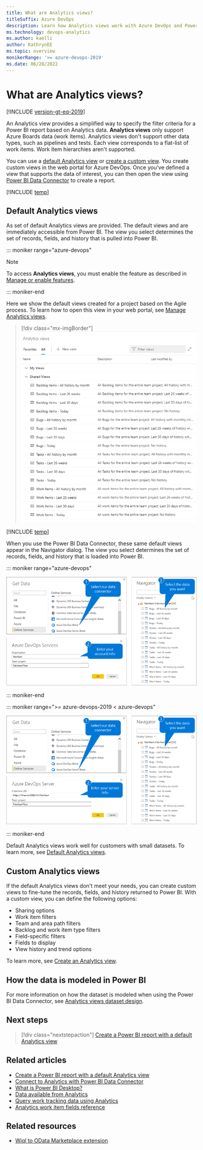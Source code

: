 ```yaml
---
title: What are Analytics views?
titleSuffix: Azure DevOps
description: Learn how Analytics views work with Azure DevOps and Power BI integration. 
ms.technology: devops-analytics
ms.author: kaelli
author: KathrynEE
ms.topic: overview
monikerRange: '>= azure-devops-2019'
ms.date: 06/28/2022
---
```



# What are Analytics views?

[!INCLUDE [version-gt-eq-2019](../../includes/version-gt-eq-2019.md)]

<!--- Supports https://go.microsoft.com/fwlink/?linkid=865481  --> 

An Analytics view provides a simplified way to specify the filter criteria for a Power BI report based on Analytics data. **Analytics views** only support Azure Boards data (work items). Analytics views don't support other data types, such as pipelines and tests.  Each view corresponds to a flat-list of work items. Work item hierarchies aren't supported. 

You can use a [default Analytics view](analytics-default-views.md) or [create a custom view](analytics-views-create.md). You create custom views in the web portal for Azure DevOps. Once you've defined a view that supports the data of interest, you can then open the view using [Power BI Data Connector](data-connector-connect.md) to create a report. 

[!INCLUDE [temp](../includes/boards-disabled.md)]

## Default Analytics views

As set of default Analytics views are provided. The default views and are immediately accessible from Power BI. The view you select determines the set of records, fields, and history that is pulled into Power BI.  

::: moniker range="azure-devops"

> [!NOTE]  
> To access **Analytics views**, you must enable the feature as described in [Manage or enable features](../../project/navigation/preview-features.md).  

::: moniker-end

Here we show the default views created for a project based on the Agile process. To learn how to open this view in your web portal, see [Manage Analytics views](analytics-views-manage.md).

> [!div class="mx-imgBorder"] 
> ![Screenshot of default Analytics views](./media/default-views/default-views.png)

[!INCLUDE [temp](../includes/analytics-image-differences.md)] 

When you use the Power BI Data Connector, these same default views appear in the Navigator dialog. The view you select determines the set of records, fields, and history that is loaded into Power BI.

::: moniker range="azure-devops"

![Screenshot of Power BI Azure DevOps Connector.](media/pbi-getstarted-123.png)

::: moniker-end

::: moniker range=">= azure-devops-2019 < azure-devops"

![Screenshot of Power BI Azure DevOps Server Connector.](media/pbi-getstarted-123-onprem.png)

::: moniker-end


Default Analytics views work well for customers with small datasets. To learn more, see [Default Analytics views](analytics-default-views.md).


## Custom Analytics views

If the default Analytics views don't meet your needs, you can create custom views to fine-tune the records, fields, and history returned to Power BI. With a custom view, you can  define the following options:
- Sharing options
- Work item filters 
- Team and area path filters
- Backlog and work item type filters 
- Field-specific filters 
- Fields to display 
- View history and trend options 

To learn more, see [Create an Analytics view](./analytics-views-create.md).

## How the data is modeled in Power BI

For more information on how the dataset is modeled when using the Power BI Data Connector, see [Analytics views dataset design](data-connector-dataset.md).

<a id="q-a"> </a>

## Next steps

> [!div class="nextstepaction"]
> [Create a Power BI report with a default Analytics view](create-quick-report.md) 


## Related articles 

- [Create a Power BI report with a default Analytics view](create-quick-report.md) 
- [Connect to Analytics with Power BI Data Connector](data-connector-connect.md)
- [What is Power BI Desktop?](/power-bi/fundamentals/desktop-what-is-desktop) 
- [Data available from Analytics](data-available-in-analytics.md)
- [Query work tracking data using Analytics](../extend-analytics/analytics-recipes.md)
- [Analytics work item fields reference](analytics-fields-reference.md) 


## Related resources 

- [Wiql to OData Marketplace extension](https://marketplace.visualstudio.com/items?itemName=ms-eswm.wiql-to-odata)